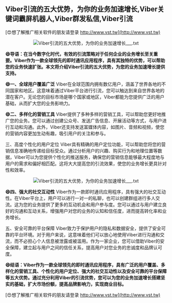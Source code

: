 ## **Viber引流的五大优势，为你的业务加速增长,Viber关键词霸屏机器人,Viber群发私信,Viber引流**

[😍想了解推广相关软件的朋友请登录 http://www.vst.tw](http://www.vst.tw)

 <center><img src="https://vst.tw/MP4/tuiguang/png/8.png" alt="Viber引流的五大优势，为你的业务加速增长___.txt"></center>

**😄导语：在当今数字化时代，有效的引流策略对于任何企业的业务增长至关重要。Viber作为一款全球领先的即时通讯应用程序，具有其独特的优势，可以帮助您的业务快速扩张。本文将介绍Viber引流的五大优势，为您的业务加速增长提供支持。**

**😄一、全球用户覆盖广泛**
Viber在全球范围内拥有数亿用户，涵盖了世界各地的不同国家和地区。这意味着通过Viber平台进行引流，您可以触达到来自世界各地的潜在客户。无论您的目标市场是哪个国家或地区，Viber都能为您提供广泛的用户基础，从而扩大您的业务影响力。

**😄二、多样化的营销工具**
Viber提供了多种多样的营销工具，可以帮助您更好地推广您的业务。您可以通过创建公众号、发送广告信息、开展活动等方式，与用户进行互动和沟通。此外，Viber还支持发送富媒体内容，如图片、音频和视频，使您的营销内容更加生动有趣，吸引用户的关注和参与。

三、高度个性化的用户定位
Viber具有精确的用户定位功能，可以帮助您将您的营销信息准确地传递给目标受众。通过分析用户的兴趣、购买行为和地理位置等数据，Viber可以为您提供个性化的推送服务，确保您的营销信息能够最大程度地与用户的需求和偏好相匹配。这将大大提高您的引流效果，使您的业务增长更具针对性和效率。

 <center><img src="https://vst.tw/MP4/tuiguang/png/2.png" alt="Viber引流的五大优势，为你的业务加速增长___.txt"></center>

**😄四、强大的社交互动性**
Viber作为一款即时通讯应用程序，具有强大的社交互动性。在Viber平台上，用户可以进行一对一的私聊，也可以创建群组进行多人交流。这为您的业务提供了更多的互动机会和用户参与度。您可以通过与用户建立良好的沟通和互动关系，增强用户对您的业务的认知和信任度，进而提高转化率和业务增长。

五、安全可靠的平台保障
Viber致力于保护用户的隐私和数据安全，提供了安全可靠的平台环境。对于用户来说，这意味着他们可以放心地使用Viber进行沟通和交流，而不必担心个人信息被泄露或被滥用。作为一家企业，您可以借助Viber的安全保障，建立起与用户之间的信任关系，提高用户对您业务的忠诚度和品牌认可度。

**😄结语：Viber作为一款全球领先的即时通讯应用程序，具有广泛的用户覆盖、多样化的营销工具、个性化的用户定位、强大的社交互动性以及安全可靠的平台保障等五大优势。通过充分利用Viber的引流优势，您可以为您的业务加速增长搭建坚实的基础，扩大市场份额，提高品牌影响力，实现商业目标。**

[😍想了解推广相关软件的朋友请登录 http://www.vst.tw](http://www.vst.tw)



